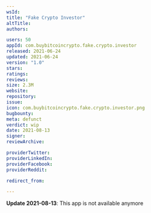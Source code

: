 ```yaml
---
wsId: 
title: "Fake Crypto Investor"
altTitle: 
authors:

users: 50
appId: com.buybitcoincrypto.fake.crypto.investor
released: 2021-06-24
updated: 2021-06-24
version: "1.0"
stars: 
ratings: 
reviews: 
size: 2.3M
website: 
repository: 
issue: 
icon: com.buybitcoincrypto.fake.crypto.investor.png
bugbounty: 
meta: defunct
verdict: wip
date: 2021-08-13
signer: 
reviewArchive:

providerTwitter: 
providerLinkedIn: 
providerFacebook: 
providerReddit: 

redirect_from:

---
```


**Update 2021-08-13**: This app is not available anymore
